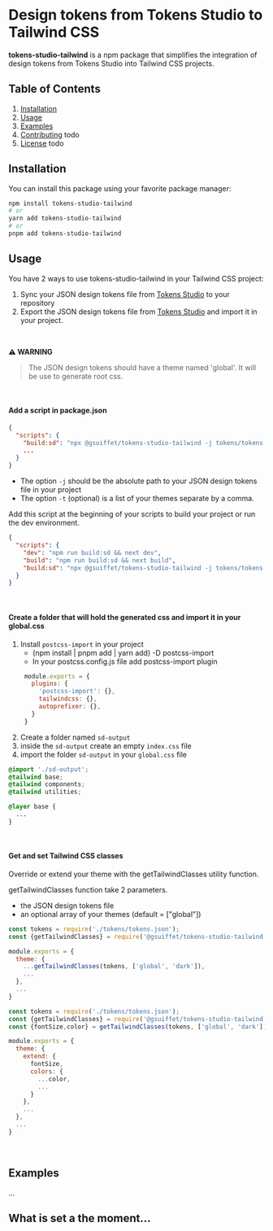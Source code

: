 # Design tokens from Tokens Studio to Tailwind CSS

**tokens-studio-tailwind** is a npm package that simplifies the integration of design tokens from Tokens Studio into Tailwind CSS projects.

## Table of Contents

1. [Installation](#installation)
2. [Usage](#usage)
4. [Examples](#examples)
5. [Contributing](#contributing) todo
6. [License](#license) todo

## Installation

You can install this package using your favorite package manager:

```bash
npm install tokens-studio-tailwind
# or
yarn add tokens-studio-tailwind
# or
pnpm add tokens-studio-tailwind
```

## Usage

You have 2 ways to use tokens-studio-tailwind in your Tailwind CSS project:
1. Sync your JSON design tokens file from [Tokens Studio](https://www.figma.com/community/plugin/843461159747178978/tokens-studio-for-figma-figma-tokens) to your repository
2. Export the JSON design tokens file from [Tokens Studio](https://www.figma.com/community/plugin/843461159747178978/tokens-studio-for-figma-figma-tokens) and import it in your project.

<br>

**⚠ WARNING**
> The JSON design tokens should have a theme named 'global'. It will be use to generate root css.

<br>

#### Add a script in package.json
```json
{
  "scripts": {
    "build:sd": "npx @gsuiffet/tokens-studio-tailwind -j tokens/tokens.json -t global,dark",
    ...
  }
}
```
- The option `-j` should be the absolute path to your JSON design tokens file in your project
- The option `-t` (optional) is a list of your themes separate by a comma.

Add this script at the beginning of your scripts to build your project or run the dev environment.
```json
{
  "scripts": {
    "dev": "npm run build:sd && next dev",
    "build": "npm run build:sd && next build",
    "build:sd": "npx @gsuiffet/tokens-studio-tailwind -j tokens/tokens.json -t global,dark"
  }
}
```

<br>

#### Create a folder that will hold the generated css and import it in your global.css
1. Install `postcss-import` in your project
    - (npm install | pnpm add | yarn add) -D postcss-import
    - In your postcss.config.js file add postcss-import plugin
   ```js
    module.exports = {
      plugins: {
        'postcss-import': {},
        tailwindcss: {},
        autoprefixer: {},
      }
    }
      ```
2. Create a folder named `sd-output`
3. inside the `sd-output` create an empty `index.css` file
4. import the folder `sd-output` in your `global.css` file
```css
@import './sd-output';
@tailwind base;
@tailwind components;
@tailwind utilities;

@layer base {
  ...
}
```

<br>

#### Get and set Tailwind CSS classes

Override or extend your theme with the getTailwindClasses utility function.

getTailwindClasses function take 2 parameters.
- the JSON design tokens file
- an optional array of your themes (default = ["global"])

```js
const tokens = require('./tokens/tokens.json');
const {getTailwindClasses} = require('@gsuiffet/tokens-studio-tailwind');

module.exports = {
  theme: {
    ...getTailwindClasses(tokens, ['global', 'dark']),
    ...
  },
  ...
}
```
```js
const tokens = require('./tokens/tokens.json');
const {getTailwindClasses} = require('@gsuiffet/tokens-studio-tailwind');
const {fontSize,color} = getTailwindClasses(tokens, ['global', 'dark'])

module.exports = {
  theme: {
    extend: {
      fontSize,
      colors: {
        ...color,
        ...
      }
    },
    ...
  },
  ...
}
```

<br>

## Examples

...

## What is set a the moment...

[//]: # (todo review the text)
